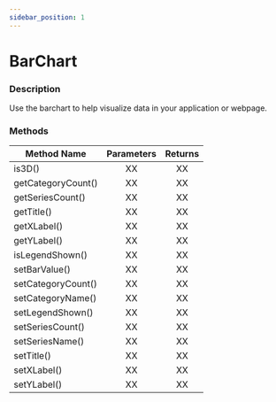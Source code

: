 ```yaml
---
sidebar_position: 1
---
```


# BarChart

### Description

Use the barchart to help visualize data in your application or webpage.


### Methods

| Method Name | Parameters | Returns |
|-------------|:----------:|:-------:|
| is3D() | XX | XX |
| getCategoryCount() | XX | XX |
| getSeriesCount() | XX | XX |
| getTitle() | XX | XX |
| getXLabel() | XX | XX |
| getYLabel() | XX | XX |
| isLegendShown() | XX | XX |
| setBarValue() | XX | XX |
| setCategoryCount() | XX | XX |
| setCategoryName() | XX | XX |
| setLegendShown() | XX | XX |
| setSeriesCount() | XX | XX |
| setSeriesName() | XX | XX |
| setTitle() | XX | XX |
| setXLabel() | XX | XX |
| setYLabel() | XX | XX |